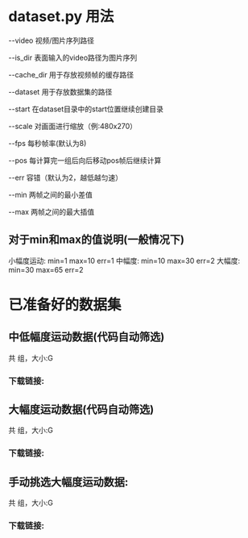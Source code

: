 # dataset.py 用法

--video 视频/图片序列路径

--is_dir 表面输入的video路径为图片序列

--cache_dir 用于存放视频帧的缓存路径

--dataset 用于存放数据集的路径

--start 在dataset目录中的start位置继续创建目录

--scale 对画面进行缩放（例:480x270）

--fps 每秒帧率(默认为8)

--pos 每计算完一组后向后移动pos帧后继续计算

--err 容错（默认为2，越低越匀速）

--min 两帧之间的最小差值

--max 两帧之间的最大插值

## 对于min和max的值说明(一般情况下)
  小幅度运动: min=1 max=10 err=1
  中幅度: min=10 max=30 err=2
  大幅度: min=30 max=65 err=2


# 已准备好的数据集

## 中低幅度运动数据(代码自动筛选)

  共 组，大小:G
  
  ### 下载链接:

## 大幅度运动数据(代码自动筛选)

  共 组，大小:G
  
  ### 下载链接:

## 手动挑选大幅度运动数据:

  共 组，大小:G
  
  ### 下载链接:
